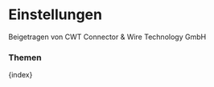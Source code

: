 # Einstellungen
<span class="text-muted contributed-by">Beigetragen von CWT Connector & Wire Technology GmbH</span>

### Themen

{index}
